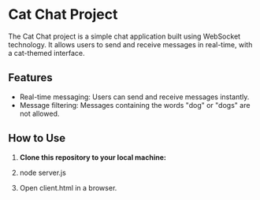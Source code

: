 # Cat Chat Project

The Cat Chat project is a simple chat application built using WebSocket technology. It allows users to send and receive messages in real-time, with a cat-themed interface.

## Features

- Real-time messaging: Users can send and receive messages instantly.
- Message filtering: Messages containing the words "dog" or "dogs" are not allowed.

## How to Use

1. **Clone this repository to your local machine:**

2. node server.js

3. Open client.html in a browser.
